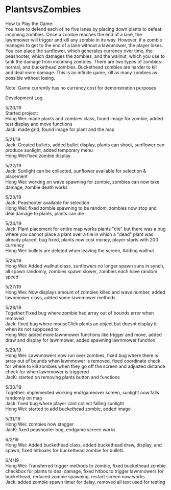 # PlantsvsZombies

How to Play the Game:  
You have to defend each of he five lanes by placing down plants to defeat incoming zombies. Once a zombie reaches the end of a lane, the lawnmower will trigger and kill any zombie in its way. However, if a zombie manages to get to the end of a lane without a lawnmower, the player loses. You can place the sunflower, which generates currency over time, the peashooter, which damages the zombies, and the wallnut, which you use to tank the damage from incoming zombies. There are two types of zombies: normal, and buckethead zombies. Buckethead zombies are harder to kill and deal more damage. This is an infinite game, kill as many zombies as possible without losing.   

Note: Game currently has no currency cost for demonstration purposes  

Development Log     

5/20/19   
Started project:  
Hong Wei: made plants and zombies class, found image for zombie, added test display and move functions   
Jack: made grid, found image for plant and the map   

5/21/19  
Jack: Created bullets, added bullet display, plants can shoot, sunflower can produce sunlight, added temporary menu    
Hong Wei:fixed zombie display      

5/22/19  
Jack: Sunlight can be collected, sunflower available for selection & placement    
Hong Wei: working on wave spawning for zombie, zombies can now take damage, zombie death works   

5/23/19    
Jack: Peashooter available for selection   
Hong Wei: fixed zombie spawning to be random, zombies now stop and deal damage to plants, plants can die    

5/24/19  
Jack: Plant placement for entire map works plants "die" but there was a bug where you cannot place a plant over a tile in which a "dead" plant was already placed, bug fixed, plants now cost money, player starts with 200 currency   
Hong Wei: bullets are deleted when leaving the screen, Adding wallnut    

5/26/19   
Hong Wei: Added wallnut class, sunflowers no longer spawn suns in synch, all spawn randomly, zombies spawn slower, zombies each have random speed     

5/27/19  
Hong Wei: Now displays amount of zombies killed and wave number, added lawnmower class, added some lawnmower methods     

5/28/19   
Together:Fixed bug where zombie had array out of bounds error when removed  
Jack: fixed bug where mouseClick plants an object but doesnt display it when its not supposed to  
Hong Wei: added more lawnmower functions like trigger and move, added draw and display for lawnmower, added spawning lawnmower function    

5/29/19  
Hong Wei: Lawnmowers now run over zombies, fixed bug where there is array out of bounds when lawnmower is removed, fixed coordinate check for where to kill zombies when they go off the screen and adjusted distance check for when lawnmower is triggered  
JacK: started on removing plants button and functions    

5/30/19     
Together: implemented working end/gameover screen, sunlight now falls randomly on map   
Jack: fixed bug where player cant collect falling sunlight  
Hong Wei: started to add buckethead zombie, added image    

5/31/19    
Hong Wei: zombies now stagger  
JacK: fixed peashooter bug, endgame screen works 

6/2/19    
Hong Wei: Added buckethead class, added buckethead draw, display, and spawn, fixed hitboxes for buckethead zombie for bullets  

6/4/19   
Hong Wei: Transferred trigger methods to zombie, fixed buckethead zombie checkbox for plants to deal damage, fixed hitbox to trigger lawnmowers for buckethead, reduced zombie spawning, restart screen now works  
Jack: added zombie spawn timer for delay, removed all text used for testing  






